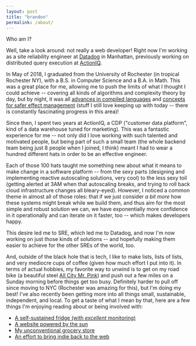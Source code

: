 ```yaml
---
layout: post
title: "brandon"
permalink: /about/
---
```


Who am I?

Well, take a look around: not really a web developer! Right now I'm working as a site reliability engineer at [Datadog](https://www.datadoghq.com) in Manhattan, previously working on distributed query execution at [ActionIQ](https://www.actioniq.com).

In May of 2018, I graduated from the University of Rochester (in tropical Rochester NY), with a B.S. in Computer Science and a B.A. in Math. This was a great place for me, allowing me to push the limits of what I thought I could achieve -- covering all kinds of algorithms and complexity theory by day, but by night, it was all [advances in compiled languages](https://graydon2.dreamwidth.org/253769.html) and [concepts for safer effect management](https://overreacted.io/algebraic-effects-for-the-rest-of-us/) (stuff I still love keeping up with today -- there is constantly fascinating progress in this area)!

Since then, I spent two years at ActionIQ, a CDP ("customer data platform", kind of a data warehouse tuned for marketing). This was a fantastic experience for me -- not only did I love working with such talented and motivated people, but being part of such a small team (the whole backend team being just 8 people when I joined, I think) meant I had to wear a hundred different hats in order to be an effective engineer.

Each of those 100 hats taught me something new about what it means to make change in a software platform -- from the sexy parts (designing and implementing reactive autoscaling solutions, very cool) to the less sexy toil (getting alerted at 3AM when that autoscaling breaks, and trying to roll back cloud infrastructure changes all bleary-eyed). However, I noticed a common theme in almost all of those roles: that if we just consider _a bit more_ how these systems might break while we build them, and thus aim for the most simple and robust solution we can, we have exponentially more confidence in it operationally and can iterate on it faster, too -- which makes developers happy.

This desire led me to SRE, which led me to Datadog, and now I'm now working on just those kinds of solutions -- and hopefully making them easier to achieve for the other SREs of the world, too.

And, outside of the black hole that is tech, I like to make lists, lists of lists, and very mediocre cups of coffee (given how much effort I put into it). In terms of actual hobbies, my favorite way to unwind is to get on my road bike (a beautiful steel [All City Mr. Pink](/assets/bike.jpg)) and push out a few miles on a Sunday morning before things get too busy. Definitely harder to pull off since moving to NYC (Rochester was amazing for this), but I'm doing my best! I've also recently been getting more into all things small, sustainable, independent, and local. To get a taste of what I mean by that, here are a few things I'm enjoying reading about or being involved with:

- [A self-sustained fridge (with _excellent_ monitoring)](https://joeyh.name/blog/entry/fridge_0.2/)
- [A website powered by the sun](https://solar.lowtechmagazine.com/power.html)
- [My unconventional grocery store](https://www.foodcoop.com/why500/)
- [An effort to bring indie back to the web](https://neocities.org/about)
